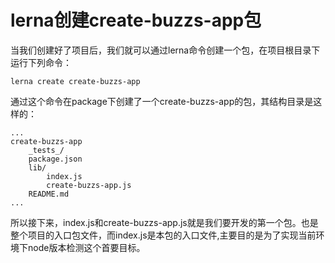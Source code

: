 #  lerna创建create-buzzs-app包

当我们创建好了项目后，我们就可以通过lerna命令创建一个包，在项目根目录下运行下列命令：
```shell
lerna create create-buzzs-app
```
通过这个命令在package下创建了一个create-buzzs-app的包，其结构目录是这样的：
```
...
create-buzzs-app
    _tests_/
    package.json
    lib/
        index.js
        create-buzzs-app.js
    README.md
...
```
所以接下来，index.js和create-buzzs-app.js就是我们要开发的第一个包。也是整个项目的入口包文件，而index.js是本包的入口文件,主要目的是为了实现当前环境下node版本检测这个首要目标。